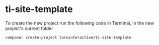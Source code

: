 # ti-site-template

To create the new project run the following code in Terminal, in the new project's current
folder
```
composer create-project toruinteractive/ti-site-template
```
